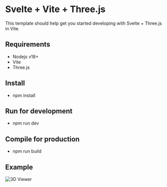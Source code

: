 # Svelte + Vite + Three.js

This template should help get you started developing with Svelte + Three.js in Vite.

## Requirements

* Nodejs v18+
* Vite	
* Three.js

## Install

* npm install

## Run for development

* npm run dev

## Compile for production

* npm run build

## Example

![3D Viewer](https://github.com/ncdev2015/svelte-threejs-sample/blob/main/public/2.png)
